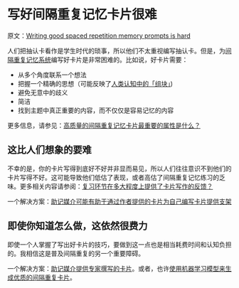# 写好间隔重复记忆卡片很难

原文：[Writing good spaced repetition memory prompts is hard](https://notes.andymatuschak.org/z3ntJ7w9C3uapYp1m3gy2EK6PN788guzEoUNN)

人们把抽认卡看作是学生时代的琐事，所以他们不太重视编写抽认卡。但是，为[间隔重复记忆系统](https://notes.andymatuschak.org/z4eXdSMJFv2qVGXSUEKH4vdcHBrLHcFY1ZGfC)编写好卡片是非常困难的。比如说，好卡片需要：

- 从多个角度联系一个想法
- 把握一个精确的思想（可能反映了[人类认知中的「组块」](https://notes.andymatuschak.org/z75gWU7QuiB5L3x6zFGLGQk3fVkuVJ6eKuEwP))
- 避免无意中的歧义
- 简洁
- 找到主题中真正重要的内容，而不仅仅是容易记忆的内容

更多信息，请参见：[高质量的间隔重复记忆卡片最重要的属性是什么？](https://notes.andymatuschak.org/z42J1vxsMjhkdbrqVfoqjiEesSzfaEqurBtoJ)

## 这比人们想象的要难

不幸的是，你的卡片写得到底好不好并非显而易见，所以人们往往意识不到他们的卡片写得不好。这可能导致他们低估了表现，或者高估了间隔重复记忆练习的乏味。更多相关内容请参阅：[复习环节在多大程度上提供了卡片写作的反馈？](https://notes.andymatuschak.org/z44Y2oioTS1nH8cN2RSVJHKgRpVvR9Fa77DHq)

一个解决方案：[助记媒介可能有助于通过作者提供的卡片为自己编写卡片提供支架](https://notes.andymatuschak.org/z4j3bcyJfBzGdpEoQje9gaVeECfsZFgMEhBNL)

## 即使你知道怎么做，这依然很费力

即使一个人掌握了写出好卡片的技巧，要做到这一点也是相当耗费时间和认知负担的。我相信这是普及间隔重复的另一个重要障碍。

一个解决方案：[助记媒介提供专家撰写的卡片](https://notes.andymatuschak.org/z8ASeF682pSQ3feo8LHpLzk3u3SNpVUgNxMAU)。或者，也许[使用机器学习模型来生成优质的间隔重复卡片](https://notes.andymatuschak.org/z2DY7qsP5iHsiA5hxUHheV8hu7Xe96vdGyYX)。